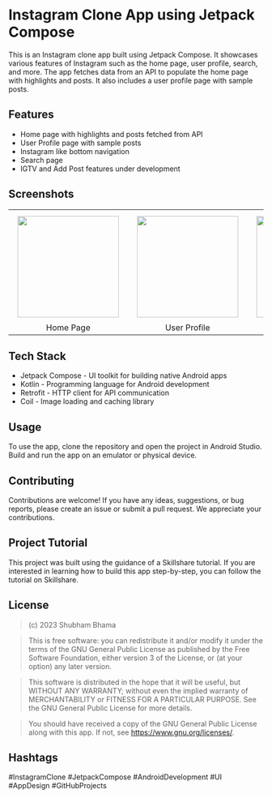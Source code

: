 # Instagram Clone App using Jetpack Compose

This is an Instagram clone app built using Jetpack Compose. It showcases various features of Instagram such as the home page, user profile, search, and more.
The app fetches data from an API to populate the home page with highlights and posts. It also includes a user profile page with sample posts.

## Features

- Home page with highlights and posts fetched from API
- User Profile page with sample posts
- Instagram like bottom navigation
- Search page
- IGTV and Add Post features under development

## Screenshots

<table>
  <tr>
    <td align="center">
      <img src="/readme/home_page.gif" width="200" hspace="10" vspace="10">
      <br>
      Home Page
    </td>
    <td align="center">
      <img src="/readme/user_profile.gif" width="200" hspace="10" vspace="10">
      <br>
      User Profile
    </td>
    <td align="center">
      <img src="/readme/search_other.gif" width="200" hspace="10" vspace="10">
      <br>
      Search
    </td>
  </tr>
</table>

## Tech Stack

- Jetpack Compose - UI toolkit for building native Android apps
- Kotlin - Programming language for Android development
- Retrofit - HTTP client for API communication
- Coil - Image loading and caching library

## Usage
To use the app, clone the repository and open the project in Android Studio. Build and run the app on an emulator or physical device.

## Contributing

Contributions are welcome! If you have any ideas, suggestions, or bug reports, please create an issue or submit a pull request. We appreciate your contributions.

## Project Tutorial
This project was built using the guidance of a Skillshare tutorial. If you are interested in learning how to build this app step-by-step, you can follow the tutorial on Skillshare.

## License

>(c) 2023 Shubham Bhama

>This is free software: you can redistribute it and/or modify it under the terms of the GNU General Public License as published by the Free Software Foundation, either version 3 of the License, or (at your option) any later version.

>This software is distributed in the hope that it will be useful, but WITHOUT ANY WARRANTY; without even the implied warranty of MERCHANTABILITY or FITNESS FOR A PARTICULAR PURPOSE. See the GNU General Public License for more details.

>You should have received a copy of the GNU General Public License along with this app. If not, see <https://www.gnu.org/licenses/>.

## Hashtags

#InstagramClone #JetpackCompose #AndroidDevelopment #UI #AppDesign #GitHubProjects